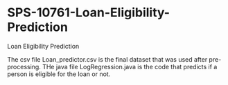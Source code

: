# SPS-10761-Loan-Eligibility-Prediction
Loan Eligibility Prediction

The csv file Loan_predictor.csv is the final dataset that was used after pre-processing.
THe java file LogRegression.java is the code that predicts if a person is eligible for the loan or not.
